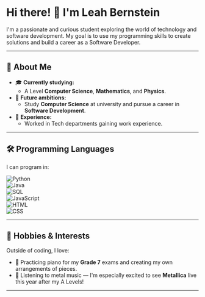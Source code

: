 # Hi there! 👋 I'm Leah Bernstein

I'm a passionate and curious student exploring the world of technology and software development. My goal is to use my programming skills to create solutions and build a career as a Software Developer. 

---

## 🚀 About Me
- 🎓 **Currently studying:**  
  - A Level **Computer Science**, **Mathematics**, and **Physics**.  
- 🎯 **Future ambitions:**  
  - Study **Computer Science** at university and pursue a career in **Software Development**.  
- 💼 **Experience:**  
  - Worked in Tech departments gaining work experience.  
---

## 🛠️ Programming Languages
I can program in:

![Python](https://img.shields.io/badge/-Python-3776AB?logo=python&logoColor=white&style=flat-square)  
![Java](https://img.shields.io/badge/-Java-007396?logo=java&logoColor=white&style=flat-square)  
![SQL](https://img.shields.io/badge/-SQL-4479A1?logo=mysql&logoColor=white&style=flat-square)  
![JavaScript](https://img.shields.io/badge/-JavaScript-F7DF1E?logo=javascript&logoColor=black&style=flat-square)  
![HTML](https://img.shields.io/badge/-HTML5-E34F26?logo=html5&logoColor=white&style=flat-square)  
![CSS](https://img.shields.io/badge/-CSS3-1572B6?logo=css3&logoColor=white&style=flat-square)  

---

## 🎵 Hobbies & Interests
Outside of coding, I love:  
- 🎹 Practicing piano for my **Grade 7** exams and creating my own arrangements of pieces.  
- 🤘 Listening to metal music — I'm especially excited to see **Metallica** live this year after my A Levels!  

---
